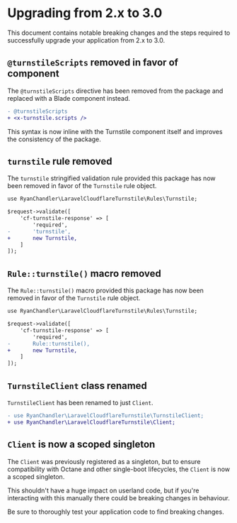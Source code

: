 # Upgrading from 2.x to 3.0

This document contains notable breaking changes and the steps required to successfully upgrade your application from 2.x to 3.0.

## `@turnstileScripts` removed in favor of component

The `@turnstileScripts` directive has been removed from the package and replaced with a Blade component instead.

```diff
- @turnstileScripts
+ <x-turnstile.scripts />
```

This syntax is now inline with the Turnstile component itself and improves the consistency of the package.

## `turnstile` rule removed

The `turnstile` stringified validation rule provided this package has now been removed in favor of the `Turnstile` rule object.

```diff
use RyanChandler\LaravelCloudflareTurnstile\Rules\Turnstile;

$request->validate([
    'cf-turnstile-response' => [
        'required',
-       'turnstile',
+       new Turnstile, 
    ]
]);
```

## `Rule::turnstile()` macro removed

The `Rule::turnstile()` macro provided this package has now been removed in favor of the `Turnstile` rule object.

```diff
use RyanChandler\LaravelCloudflareTurnstile\Rules\Turnstile;

$request->validate([
    'cf-turnstile-response' => [
        'required',
-       Rule::turnstile(),
+       new Turnstile, 
    ]
]);
```

## `TurnstileClient` class renamed

`TurnstileClient` has been renamed to just `Client`.

```diff
- use RyanChandler\LaravelCloudflareTurnstile\TurnstileClient;
+ use RyanChandler\LaravelCloudflareTurnstile\Client;
```

## `Client` is now a scoped singleton

The `Client` was previously registered as a singleton, but to ensure compatibility with Octane and other single-boot lifecycles, the `Client` is now a scoped singleton.

This shouldn't have a huge impact on userland code, but if you're interacting with this manually there could be breaking changes in behaviour.

Be sure to thoroughly test your application code to find breaking changes.
